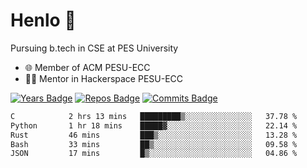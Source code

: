 
# Henlo 🌊

Pursuing b.tech in CSE at PES University

 - 🌐 Member of ACM PESU-ECC
 - 👨‍💻 Mentor in Hackerspace PESU-ECC

 [![Years Badge](https://badges.pufler.dev/years/bwaklog)](https://badges.pufler.dev) 
 [![Repos Badge](https://badges.pufler.dev/repos/bwaklog)](https://badges.pufler.dev)
 [![Commits Badge](https://badges.pufler.dev/commits/monthly/bwaklog)](https://badges.pufler.dev)

<!--START_SECTION:waka-->

```txt
C            2 hrs 13 mins   █████████▒░░░░░░░░░░░░░░░   37.78 %
Python       1 hr 18 mins    █████▓░░░░░░░░░░░░░░░░░░░   22.14 %
Rust         46 mins         ███▒░░░░░░░░░░░░░░░░░░░░░   13.28 %
Bash         33 mins         ██▒░░░░░░░░░░░░░░░░░░░░░░   09.58 %
JSON         17 mins         █▒░░░░░░░░░░░░░░░░░░░░░░░   04.86 %
```

<!--END_SECTION:waka-->
